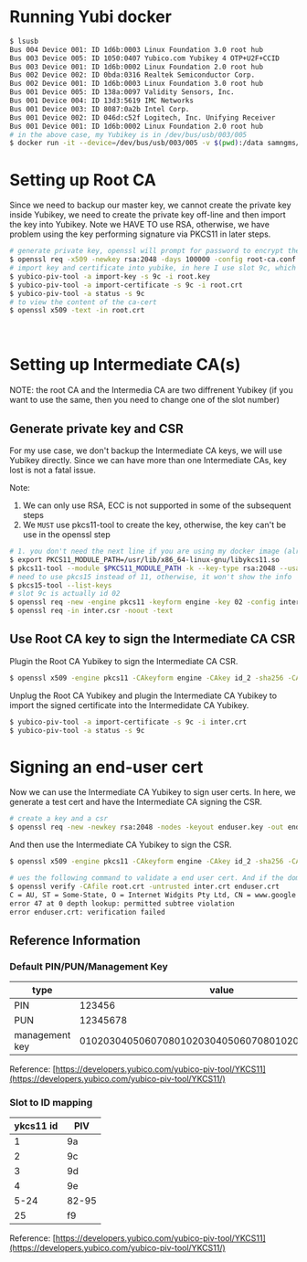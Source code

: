 
# Running Yubi docker

```sh
$ lsusb
Bus 004 Device 001: ID 1d6b:0003 Linux Foundation 3.0 root hub
Bus 003 Device 005: ID 1050:0407 Yubico.com Yubikey 4 OTP+U2F+CCID
Bus 003 Device 001: ID 1d6b:0002 Linux Foundation 2.0 root hub
Bus 002 Device 002: ID 0bda:0316 Realtek Semiconductor Corp. 
Bus 002 Device 001: ID 1d6b:0003 Linux Foundation 3.0 root hub
Bus 001 Device 005: ID 138a:0097 Validity Sensors, Inc. 
Bus 001 Device 004: ID 13d3:5619 IMC Networks 
Bus 001 Device 003: ID 8087:0a2b Intel Corp. 
Bus 001 Device 002: ID 046d:c52f Logitech, Inc. Unifying Receiver
Bus 001 Device 001: ID 1d6b:0002 Linux Foundation 2.0 root hub
# in the above case, my Yubikey is in /dev/bus/usb/003/005
$ docker run -it --device=/dev/bus/usb/003/005 -v $(pwd):/data samngms/yubikey-ca
```

# Setting up Root CA

Since we need to backup our master key, we cannot create the private key inside Yubikey, we need to create the private key off-line and then import the key into Yubikey. Note we HAVE TO use RSA, otherwise, we have problem using the key performing signature via PKCS11 in later steps.

```sh
# generate private key, openssl will prompt for password to encrypt the private key
$ openssl req -x509 -newkey rsa:2048 -days 100000 -config root-ca.conf -keyout root.key -out root.crt 
# import key and certificate into yubike, in here I use slot 9c, which is Digital Signature
$ yubico-piv-tool -a import-key -s 9c -i root.key
$ yubico-piv-tool -a import-certificate -s 9c -i root.crt
$ yubico-piv-tool -a status -s 9c
# to view the content of the ca-cert
$ openssl x509 -text -in root.crt
```
​
# Setting up Intermediate CA(s)

NOTE: the root CA and the Intermedia CA are two diffrenent Yubikey (if you want to use the same, then you need to change one of the slot number)

## Generate private key and CSR

For my use case, we don't backup the Intermediate CA keys, we will use Yubikey directly. Since we can have more than one Intermediate CAs, key lost is not a fatal issue. 

Note:
1. We can only use RSA, ECC is not supported in some of the subsequent steps
2. We `MUST` use pkcs11-tool to create the key, otherwise, the key can't be use in the openssl step

```sh
# 1. you don't need the next line if you are using my docker image (already exported)
$ export PKCS11_MODULE_PATH=/usr/lib/x86_64-linux-gnu/libykcs11.so
$ pkcs11-tool --module $PKCS11_MODULE_PATH -k --key-type rsa:2048 --usage-sign --login --id 02 --login-type so --so-pin 010203040506070801020304050607080102030405060708
# need to use pkcs15 instead of 11, otherwise, it won't show the info
$ pkcs15-tool --list-keys
# slot 9c is actually id 02
$ openssl req -new -engine pkcs11 -keyform engine -key 02 -config inter-ca.conf -out inter.csr
$ openssl req -in inter.csr -noout -text
```

## Use Root CA key to sign the Intermediate CA CSR

Plugin the Root CA Yubikey to sign the Intermediate CA CSR.

```sh
$ openssl x509 -engine pkcs11 -CAkeyform engine -CAkey id_2 -sha256 -CA root.crt -CAcreateserial -req -days 3650 -extfile root-ca.conf -extensions inter_ca -in inter.csr -out inter.crt
```

Unplug the Root CA Yubikey and plugin the Intermediate CA Yubikey to import the signed certificate into the Intermedidate CA Yubikey.

```sh
$ yubico-piv-tool -a import-certificate -s 9c -i inter.crt
$ yubico-piv-tool -a status -s 9c
```


# Signing an end-user cert

Now we can use the Intermediate CA Yubikey to sign user certs. In here, we generate a test cert and have the Intermediate CA signing the CSR.

```sh
# create a key and a csr
$ openssl req -new -newkey rsa:2048 -nodes -keyout enduser.key -out enduser.csr
```

And then use the Intermediate CA Yubikey to sign the CSR.

```sh
$ openssl x509 -engine pkcs11 -CAkeyform engine -CAkey id_2 -sha256 -CA inter.crt -CAcreateserial -req -days 3560 -extfile inter-ca.conf -extensions server_cert -in enduser.csr -out enduser.crt
```

```sh
# ues the following command to validate a end user cert. And if the domain is not permitted, it will not be accepted.
$ openssl verify -CAfile root.crt -untrusted inter.crt enduser.crt
C = AU, ST = Some-State, O = Internet Widgits Pty Ltd, CN = www.google.com
error 47 at 0 depth lookup: permitted subtree violation
error enduser.crt: verification failed
```

## Reference Information

### Default PIN/PUN/Management Key

| type | value |
|------| ------|
| PIN  | 123456 |
| PUN  | 12345678 |
| management key | 010203040506070801020304050607080102030405060708 |

Reference: [https://developers.yubico.com/yubico-piv-tool/YKCS11](https://developers.yubico.com/yubico-piv-tool/YKCS11/)

### Slot to ID mapping

| ykcs11 id | PIV |
|-----------|-----|
| 1         | 9a  |
| 2         | 9c  |
| 3         | 9d  |
| 4         | 9e  |
| 5-24      | 82-95 |
| 25        | f9 |

Reference: [https://developers.yubico.com/yubico-piv-tool/YKCS11](https://developers.yubico.com/yubico-piv-tool/YKCS11/)